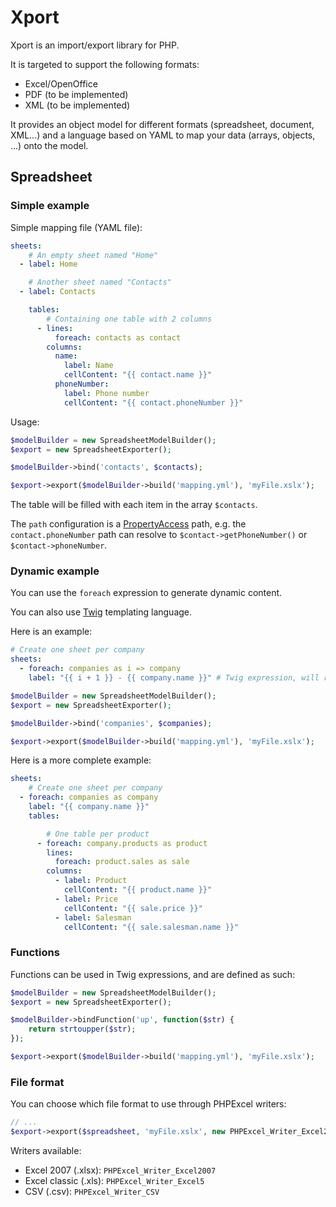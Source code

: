 # Xport

Xport is an import/export library for PHP.

It is targeted to support the following formats:

- Excel/OpenOffice
- PDF (to be implemented)
- XML (to be implemented)

It provides an object model for different formats (spreadsheet, document, XML…) and a language based on YAML to map your data (arrays, objects, …) onto the model.

## Spreadsheet

### Simple example

Simple mapping file (YAML file):

```yaml
sheets:
    # An empty sheet named "Home"
  - label: Home

    # Another sheet named "Contacts"
  - label: Contacts

    tables:
        # Containing one table with 2 columns
      - lines:
          foreach: contacts as contact
        columns:
          name:
            label: Name
            cellContent: "{{ contact.name }}"
          phoneNumber:
            label: Phone number
            cellContent: "{{ contact.phoneNumber }}"
```

Usage:

```php
$modelBuilder = new SpreadsheetModelBuilder();
$export = new SpreadsheetExporter();

$modelBuilder->bind('contacts', $contacts);

$export->export($modelBuilder->build('mapping.yml'), 'myFile.xslx');
```

The table will be filled with each item in the array `$contacts`.

The `path` configuration is a [PropertyAccess](http://symfony.com/doc/master/components/property_access/index.html) path, e.g. the `contact.phoneNumber` path can resolve to `$contact->getPhoneNumber()` or `$contact->phoneNumber`.

### Dynamic example

You can use the `foreach` expression to generate dynamic content.

You can also use [Twig](http://twig.sensiolabs.org/) templating language.

Here is an example:

```yaml
# Create one sheet per company
sheets:
  - foreach: companies as i => company
    label: "{{ i + 1 }} - {{ company.name }}" # Twig expression, will result in (for example): "1 - My Company"
```

```php
$modelBuilder = new SpreadsheetModelBuilder();
$export = new SpreadsheetExporter();

$modelBuilder->bind('companies', $companies);

$export->export($modelBuilder->build('mapping.yml'), 'myFile.xslx');
```

Here is a more complete example:

```yaml
sheets:
    # Create one sheet per company
  - foreach: companies as company
    label: "{{ company.name }}"
    tables:

        # One table per product
      - foreach: company.products as product
        lines:
          foreach: product.sales as sale
        columns:
          - label: Product
            cellContent: "{{ product.name }}"
          - label: Price
            cellContent: "{{ sale.price }}"
          - label: Salesman
            cellContent: "{{ sale.salesman.name }}"
```

### Functions

Functions can be used in Twig expressions, and are defined as such:

```php
$modelBuilder = new SpreadsheetModelBuilder();
$export = new SpreadsheetExporter();

$modelBuilder->bindFunction('up', function($str) {
    return strtoupper($str);
});

$export->export($modelBuilder->build('mapping.yml'), 'myFile.xslx');
```

### File format

You can choose which file format to use through PHPExcel writers:

```php
// ...
$export->export($spreadsheet, 'myFile.xslx', new PHPExcel_Writer_Excel2007());
```

Writers available:

- Excel 2007 (.xlsx): `PHPExcel_Writer_Excel2007`
- Excel classic (.xls): `PHPExcel_Writer_Excel5`
- CSV (.csv): `PHPExcel_Writer_CSV`
